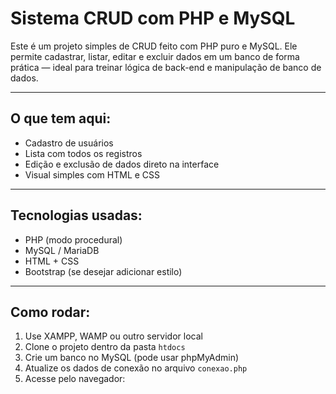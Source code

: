 # Sistema CRUD com PHP e MySQL

Este é um projeto simples de CRUD feito com PHP puro e MySQL. Ele permite cadastrar, listar, editar e excluir dados em um banco de forma prática — ideal para treinar lógica de back-end e manipulação de banco de dados.

---

## O que tem aqui:

- Cadastro de usuários
- Lista com todos os registros
- Edição e exclusão de dados direto na interface
- Visual simples com HTML e CSS

---

## Tecnologias usadas:

- PHP (modo procedural)
- MySQL / MariaDB
- HTML + CSS
- Bootstrap (se desejar adicionar estilo)

---

## Como rodar:

1. Use XAMPP, WAMP ou outro servidor local
2. Clone o projeto dentro da pasta `htdocs`
3. Crie um banco no MySQL (pode usar phpMyAdmin)
4. Atualize os dados de conexão no arquivo `conexao.php`
5. Acesse pelo navegador:  

